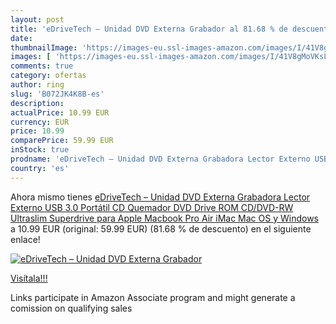 ```yaml
---
layout: post
title: 'eDriveTech – Unidad DVD Externa Grabador al 81.68 % de descuento'
date: 
thumbnailImage: 'https://images-eu.ssl-images-amazon.com/images/I/41V8gMoVKsL._SL200_.jpg'
images: [ 'https://images-eu.ssl-images-amazon.com/images/I/41V8gMoVKsL._SL200_.jpg' ]
comments: true
category: ofertas
author: ring
slug: 'B072JK4K8B-es'
description:
actualPrice: 10.99 EUR
currency: EUR
price: 10.99
comparePrice: 59.99 EUR
inStock: true
prodname: 'eDriveTech – Unidad DVD Externa Grabadora Lector Externo USB 3.0 Portátil CD Quemador DVD Drive ROM CD/DVD-RW Ultraslim Superdrive para Apple Macbook Pro Air iMac Mac OS y Windows'
country: 'es'
---
```


Ahora mismo tienes [eDriveTech – Unidad DVD Externa Grabadora Lector Externo USB 3.0 Portátil CD Quemador DVD Drive ROM CD/DVD-RW Ultraslim Superdrive para Apple Macbook Pro Air iMac Mac OS y Windows](https://www.amazon.es/dp/B072JK4K8B/?tag=tolees-21) a 10.99 EUR (original: 59.99 EUR) (81.68 %  de descuento) en el siguiente enlace!

[![eDriveTech – Unidad DVD Externa Grabador](https://images-eu.ssl-images-amazon.com/images/I/41V8gMoVKsL._SL200_.jpg)](https://www.amazon.es/dp/B072JK4K8B/?tag=tolees-21)

[Visítala!!!](https://www.amazon.es/dp/B072JK4K8B/?tag=tolees-21)

Links participate in Amazon Associate program and might generate a comission on qualifying sales
